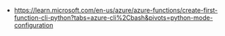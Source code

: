* https://learn.microsoft.com/en-us/azure/azure-functions/create-first-function-cli-python?tabs=azure-cli%2Cbash&pivots=python-mode-configuration